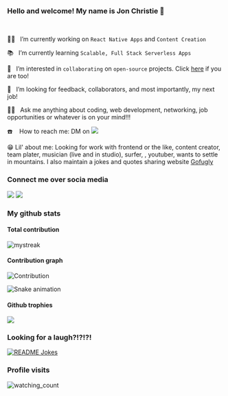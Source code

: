 ### Hello and welcome! My name is Jon Christie 👋

<br/>
 
👷‍♂️ &nbsp;&nbsp;I’m currently working on `React Native Apps` and `Content Creation`

📚&nbsp;&nbsp; I’m currently learning `Scalable, Full Stack Serverless Apps`

🤝&nbsp;&nbsp; I’m interested in `collaborating` on `open-source` projects. Click [here](https://github.com/mathcodes/lc_hr_cw) if you are too!

🔭 &nbsp;&nbsp;I’m looking for feedback, collaborators, and most importantly, my next job!

🙋🏻 &nbsp;&nbsp;Ask me anything about coding, web development, networking, job opportunities or whatever is on your mind!!! 

☎️ &nbsp;&nbsp; How to reach me:  DM on [<img src="https://img.shields.io/badge/Twitter-1DA1F2?style=for-the-badge&logo=twitter&logoColor=white" />](https://twitter.com/thejonchristie "DM on twitter")


😁 Lil' about me: Looking for work with frontend or the like, content creator, team plater, musician (live and in studio), surfer, , youtuber, wants to settle in mountains. I also maintain a jokes and quotes sharing website [Gofugly](https://gofugly.in "Gofugly")

### Connect me over socia media

[<img src="https://img.shields.io/badge/Twitter-1DA1F2?style=for-the-badge&logo=twitter&logoColor=white" />](https://twitter.com/mathcodes "Twitter") [<img src="https://img.shields.io/badge/LinkedIn-0077B5?style=for-the-badge&logo=linkedin&logoColor=white" />](https://www.linkedin.com/in/jonpchristie/ "LinkedIn") 

### My github stats
<!-- 
![Rahul's GitHub stats](https://github-readme-stats.vercel.app/api?username=mathcodes&show_icons=true&theme=radical) -->

#### Total contribution

<img src="https://github-readme-streak-stats.herokuapp.com/?user=mathcodes&theme=tokyonight" alt="mystreak"/>

#### Contribution graph

![Contribution](https://activity-graph.herokuapp.com/graph?username=mathcodes&theme=react-dark&hide_border=true&area=true)

![Snake animation](https://github.com/mathcodes/mathcodes/blob/main/github-contribution-snake.svg)

#### Github trophies

<img src="https://github-profile-trophy.vercel.app/?username=mathcodes&theme=juicyfresh&no-bg=true" />

### Looking for a laugh?!?!?!

<a href="https://readme-jokes.vercel.app"><img align="center" src="https://readme-jokes.vercel.app/api" alt="README Jokes"></a>

### Profile visits

<img src="https://komarev.com/ghpvc/?username=mathcodes&color=brightgreen" alt="watching_count" />

